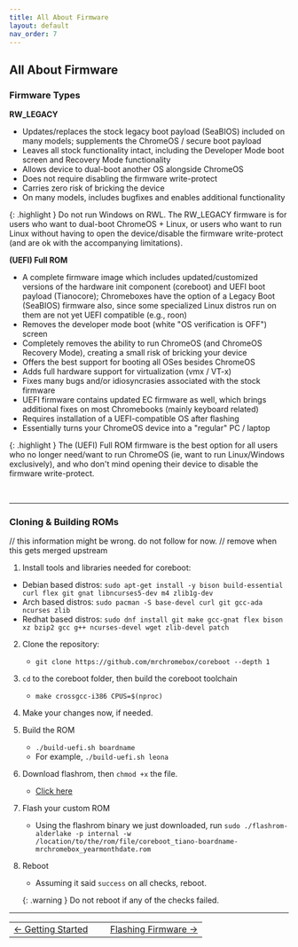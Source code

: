 ```yaml
---
title: All About Firmware
layout: default
nav_order: 7
---
```



## All About Firmware

### Firmware Types


**RW_LEGACY**
* Updates/replaces the stock legacy boot payload (SeaBIOS) included on many models; supplements the ChromeOS / secure boot payload
* Leaves all stock functionality intact, including the Developer Mode boot screen and Recovery Mode functionality
* Allows device to dual-boot another OS alongside ChromeOS
* Does not require disabling the firmware write-protect
* Carries zero risk of bricking the device
* On many models, includes bugfixes and enables additional functionality

{: .highlight }
Do not run Windows on RWL. The RW_LEGACY firmware is for users who want to dual-boot ChromeOS + Linux, or users who want to run Linux without having to open the device/disable the firmware write-protect (and are ok with the accompanying limitations).


**(UEFI) Full ROM**
* A complete firmware image which includes updated/customized versions of the hardware init component (coreboot) and UEFI boot payload (Tianocore); Chromeboxes have the option of a Legacy Boot (SeaBIOS) firmware also, since some specialized Linux distros run on them are not yet UEFI compatible (e.g., roon)
* Removes the developer mode boot (white "OS verification is OFF") screen
* Completely removes the ability to run ChromeOS (and ChromeOS Recovery Mode), creating a small risk of bricking your device
* Offers the best support for booting all OSes besides ChromeOS
* Adds full hardware support for virtualization (vmx / VT-x)
* Fixes many bugs and/or idiosyncrasies associated with the stock firmware
* UEFI firmware contains updated EC firmware as well, which brings additional fixes on most Chromebooks (mainly keyboard related)
* Requires installation of a UEFI-compatible OS after flashing
* Essentially turns your ChromeOS device into a "regular" PC / laptop

{: .highlight }
The (UEFI) Full ROM firmware is the best option for all users who no longer need/want to run ChromeOS (ie, want to run Linux/Windows exclusively), and who don't mind opening their device to disable the firmware write-protect.

<br>

---------------

### Cloning & Building ROMs

// this information might be wrong. do not follow for now. 
// remove when this gets merged upstream 

1. Install tools and libraries needed for coreboot:
  * Debian based distros: `sudo apt-get install -y bison build-essential curl flex git gnat libncurses5-dev m4 zlib1g-dev`
  * Arch based distros: `sudo pacman -S base-devel curl git gcc-ada ncurses zlib`
  * Redhat based distros: `sudo dnf install git make gcc-gnat flex bison xz bzip2 gcc g++ ncurses-devel wget zlib-devel patch`
2. Clone the repository:
    * `git clone https://github.com/mrchromebox/coreboot --depth 1`
3. `cd` to the coreboot folder, then build the coreboot toolchain
    * `make crossgcc-i386 CPUS=$(nproc)`
4. Make your changes now, if needed.
5. Build the ROM
    * `./build-uefi.sh boardname`
    * For example, `./build-uefi.sh leona`
6. Download flashrom, then `chmod +x` the file.
    * [Click here](https://elly.rocks/tmp/coreboot-development/flashrom-alderlake)
7. Flash your custom ROM
    * Using the flashrom binary we just downloaded, run `sudo ./flashrom-alderlake -p internal -w /location/to/the/rom/file/coreboot_tiano-boardname-mrchromebox_yearmonthdate.rom` 
8. Reboot
    * Assuming it said `success` on all checks, reboot.

    {: .warning }
    Do not reboot if any of the checks failed. 

--------------

<table>
<tr>
<td width="50%" style="text-align: left">
<a href="getting-started.html">← Getting Started</a> 
</td>
<td width="50%" style="text-align: right">
<a href="firmware.html">Flashing Firmware →</a> 
</td>
</tr>
</table>
